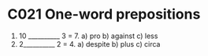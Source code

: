 C021 One-word prepositions
==========================
1. 10 __________ 3 = 7.
a) pro b) against c) less
2. 2__________ 2 = 4.
a) despite b) plus c) circa
